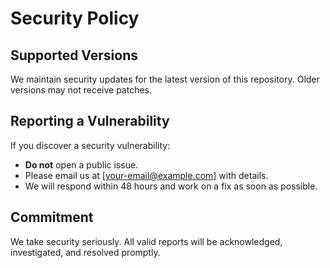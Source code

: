 # Security Policy

## Supported Versions
We maintain security updates for the latest version of this repository. Older versions may not receive patches.

## Reporting a Vulnerability
If you discover a security vulnerability:
- **Do not** open a public issue.
- Please email us at [your-email@example.com] with details.
- We will respond within 48 hours and work on a fix as soon as possible.

## Commitment
We take security seriously. All valid reports will be acknowledged, investigated, and resolved promptly.
